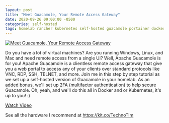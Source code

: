 ```yaml
---
layout: post
title: "Meet Guacamole, Your Remote Access Gateway"
date: 2020-09-26 09:00:00 -0500
categories: self-hosted
tags: homelab rancher kubernetes self-hosted guacamole portainer docker vnc ssh rdp
---
```


[![Meet Guacamole, Your Remote Access Gateway](https://img.youtube.com/vi/LWdxhZyHT_8/0.jpg)](https://www.youtube.com/watch?v=LWdxhZyHT_8 "Meet Guacamole, Your Remote Access Gateway")

Do you have a lot of virtual machines?  Are you running Windows, Linux, and Mac and need remote access from a single UI?  Well, Apache Guacamole is for you!  Apache Guacamole is a clientless remote access gateway that give you a web portal to access any of your clients over standard protocols like VNC, RDP, SSH, TELNET, and more. Join me in this step by step tutorial as we set up a self-hosted version of Guacamole in your homelab.  As an added bonus, we'll set up 2FA (multifactor authentication) to help secure Guacamole.  Oh, yeah, and we'll do this all in Docker and or Kubernetes, it's up to you!  :)

[Watch Video](https://www.youtube.com/watch?v=LWdxhZyHT_8)

See all the hardware I recommend at <https://kit.co/TechnoTim>
